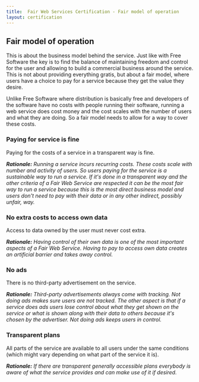 ```yaml
---
title:  Fair Web Services Certification - Fair model of operation
layout: certification
---
```

## Fair model of operation

This is about the business model behind the service. Just like with Free Software the key is to find the balance of maintaining freedom and control for the user and allowing to build a commercial business around the service. This is not about providing everything gratis, but about a fair model, where users have a choice to pay for a service because they get the value they desire.

Unlike Free Software where distribution is basically free and developers of the software have no costs with people running their software, running a web service does cost money and the cost scales with the number of users and what they are doing. So a fair model needs to allow for a way to cover these costs.

### Paying for service is fine

Paying for the costs of a service in a transparent way is fine.

***Rationale:** Running a service incurs recurring costs. These costs scale with number and activity of users. So users paying for the service is a sustainable way to run a service. If it's done in a transparent way and the other criteria of a Fair Web Service are respected it can be the most fair way to run a service because this is the most direct business model and users don't need to pay with their data or in any other indirect, possibly unfair, way.*

### No extra costs to access own data

Access to data owned by the user must never cost extra.

***Rationale:** Having control of their own data is one of the most important aspects of a Fair Web Service. Having to pay to access own data creates an artificial barrier and takes away control.*

### No ads

There is no third-party advertisement on the service.

***Rationale:** Third-party advertisements always come with tracking. Not doing ads makes sure users are not tracked. The other aspect is that if a service does ads users lose control about what they get shown on the service or what is shown along with their data to others because it's chosen by the advertiser. Not doing ads keeps users in control.*

### Transparent plans

All parts of the service are available to all users under the same conditions (which might vary depending on what part of the service it is).

***Rationale:** If there are transparent generally accessible plans everybody is aware of what the service provides and can make use of it if desired.*
